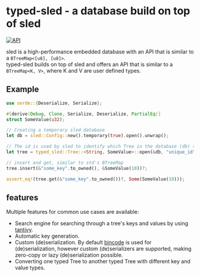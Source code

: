 # typed-sled - a database build on top of sled

[![API](https://docs.rs/typed-sled/badge.svg)](https://docs.rs/typed-sled)

sled is a high-performance embedded database with an API that is similar to a `BTreeMap<[u8], [u8]>`.  
typed-sled builds on top of sled and offers an API that is similar to a `BTreeMap<K, V>`, where K and V are user defined types.

## Example

```rust
use serde::{Deserialize, Serialize};

#[derive(Debug, Clone, Serialize, Deserialize, PartialEq)]
struct SomeValue(u32);

// Creating a temporary sled database
let db = sled::Config::new().temporary(true).open().unwrap();

// The id is used by sled to identify which Tree in the database (db) to open
let tree = typed_sled::Tree::<String, SomeValue>::open(&db, "unique_id");

// insert and get, similar to std's BTreeMap
tree.insert(&"some_key".to_owned(), &SomeValue(10))?;

assert_eq!(tree.get(&"some_key".to_owned())?, Some(SomeValue(10)));
```

## features

Multiple features for common use cases are available:

- Search engine for searching through a tree's keys and values by using [tantivy].
- Automatic key generation.
- Custom (de)serialization. By default [bincode] is used for (de)serialization, however custom (de)serializers are supported, making zero-copy or lazy (de)serialization possible.
- Converting one typed Tree to another typed Tree with different key and value types.

[sled]: https://github.com/spacejam/sled
[bincode]: https://github.com/bincode-org/bincode
[tantivy]: https://github.com/quickwit-inc/tantivy
